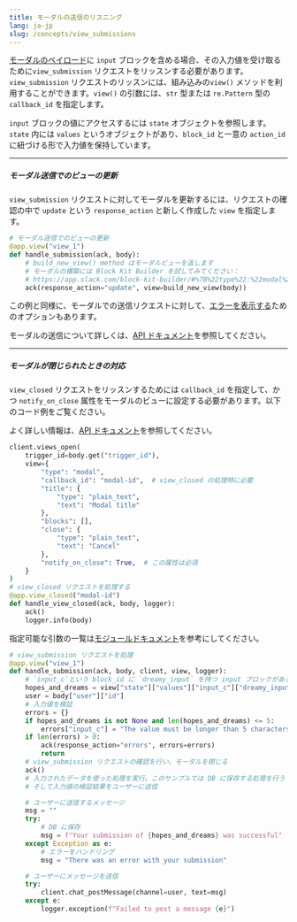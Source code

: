 ```yaml
---
title: モーダルの送信のリスニング
lang: ja-jp
slug: /concepts/view_submissions
---
```


<a href="https://api.slack.com/reference/block-kit/views">モーダルのペイロード</a>に `input` ブロックを含める場合、その入力値を受け取るために`view_submission` リクエストをリッスンする必要があります。`view_submission` リクエストのリッスンには、組み込みの`view()` メソッドを利用することができます。`view()` の引数には、`str` 型または `re.Pattern` 型の `callback_id` を指定します。

`input` ブロックの値にアクセスするには `state` オブジェクトを参照します。`state` 内には `values` というオブジェクトがあり、`block_id` と一意の `action_id` に紐づける形で入力値を保持しています。

---

##### モーダル送信でのビューの更新

`view_submission` リクエストに対してモーダルを更新するには、リクエストの確認の中で `update` という `response_action` と新しく作成した `view` を指定します。

```python
# モーダル送信でのビューの更新
@app.view("view_1")
def handle_submission(ack, body):
    # build_new_view() method はモーダルビューを返します
    # モーダルの構築には Block Kit Builder を試してみてください：
    # https://app.slack.com/block-kit-builder/#%7B%22type%22:%22modal%22,%22callback_id%22:%22view_1%22,%22title%22:%7B%22type%22:%22plain_text%22,%22text%22:%22My%20App%22,%22emoji%22:true%7D,%22blocks%22:%5B%5D%7D
    ack(response_action="update", view=build_new_view(body))
```
この例と同様に、モーダルでの送信リクエストに対して、<a href="https://api.slack.com/surfaces/modals/using#displaying_errors">エラーを表示する</a>ためのオプションもあります。

モーダルの送信について詳しくは、<a href="https://api.slack.com/surfaces/modals/using#handling_submissions">API ドキュメント</a>を参照してください。

---

##### モーダルが閉じられたときの対応

`view_closed` リクエストをリッスンするためには `callback_id` を指定して、かつ `notify_on_close` 属性をモーダルのビューに設定する必要があります。以下のコード例をご覧ください。

よく詳しい情報は、<a href="https://api.slack.com/surfaces/modals/using#modal_cancellations">API ドキュメント</a>を参照してください。

```python
client.views_open(
    trigger_id=body.get("trigger_id"),
    view={
        "type": "modal",
        "callback_id": "modal-id",  # view_closed の処理時に必要
        "title": {
            "type": "plain_text",
            "text": "Modal title"
        },
        "blocks": [],
        "close": {
            "type": "plain_text",
            "text": "Cancel"
        },
        "notify_on_close": True,  # この属性は必須
    }
)
# view_closed リクエストを処理する
@app.view_closed("modal-id")
def handle_view_closed(ack, body, logger):
    ack()
    logger.info(body)
```

指定可能な引数の一覧は<a href="https://slack.dev/bolt-python/api-docs/slack_bolt/kwargs_injection/args.html">モジュールドキュメント</a>を参考にしてください。

```python
# view_submission リクエストを処理
@app.view("view_1")
def handle_submission(ack, body, client, view, logger):
    # `input_c`という block_id に `dreamy_input` を持つ input ブロックがある場合
    hopes_and_dreams = view["state"]["values"]["input_c"]["dreamy_input"]
    user = body["user"]["id"]
    # 入力値を検証
    errors = {}
    if hopes_and_dreams is not None and len(hopes_and_dreams) <= 5:
        errors["input_c"] = "The value must be longer than 5 characters"
    if len(errors) > 0:
        ack(response_action="errors", errors=errors)
        return
    # view_submission リクエストの確認を行い、モーダルを閉じる
    ack()
    # 入力されたデータを使った処理を実行。このサンプルでは DB に保存する処理を行う
    # そして入力値の検証結果をユーザーに送信

    # ユーザーに送信するメッセージ
    msg = ""
    try:
        # DB に保存
        msg = f"Your submission of {hopes_and_dreams} was successful"
    except Exception as e:
        # エラーをハンドリング
        msg = "There was an error with your submission"

    # ユーザーにメッセージを送信
    try:
        client.chat_postMessage(channel=user, text=msg)
    except e:
        logger.exception(f"Failed to post a message {e}")

```